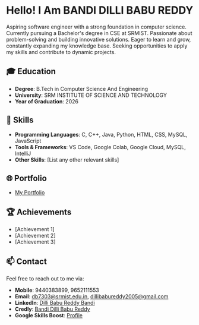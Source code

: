 # Hello! I Am BANDI DILLI BABU REDDY

Aspiring software engineer with a strong foundation in computer science. Currently pursuing a Bachelor's degree in CSE at SRMIST. Passionate about problem-solving and building innovative solutions. Eager to learn and grow, constantly expanding my knowledge base. Seeking opportunities to apply my skills and contribute to dynamic projects.

## 🎓 Education
- **Degree**: B.Tech in Computer Science And Engineering
- **University**: SRM INSTITUTE OF SCIENCE AND TECHNOLOGY
- **Year of Graduation**: 2026

## 💼 Skills
- **Programming Languages**: C, C++, Java, Python, HTML, CSS, MySQL, JavaScript
- **Tools & Frameworks**: VS Code, Google Colab, Google Cloud, MySQL, IntelliJ
- **Other Skills**: [List any other relevant skills]

## 🌐 Portfolio
- [My Portfolio](https://dillibabureddy.github.io/my-portfolio-new/)

## 🏆 Achievements
- [Achievement 1]
- [Achievement 2]
- [Achievement 3]

## 📫 Contact
Feel free to reach out to me via:
- **Mobile**: 9440383899, 9652111553
- **Email**: db7303@srmist.edu.in, dillibabureddy2005@gmail.com
- **LinkedIn**: [Dilli Babu Reddy Bandi](https://www.linkedin.com/in/dilli-babu-reddy-bandi/)
- **Credly**: [Bandi Dilli Babu Reddy](https://www.credly.com/users/bandi-dilli-babu-reddy)
- **Google Skills Boost**: [Profile](https://www.cloudskillsboost.google/public_profiles/f791e508-1f30-4c8e-94c2-e4847caf63cc)
